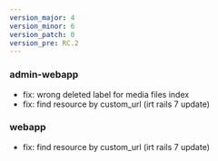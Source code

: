 ```yaml
---
version_major: 4
version_minor: 6
version_patch: 0
version_pre: RC.2
---
```


### admin-webapp
     
- fix: wrong deleted label for media files index
- fix: find resource by custom_url (irt rails 7 update)

### webapp
     
- fix: find resource by custom_url (irt rails 7 update)
